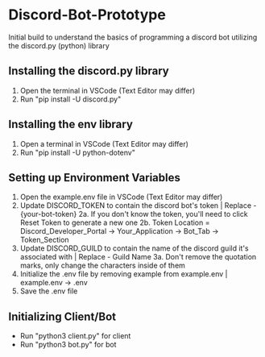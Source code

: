 # Discord-Bot-Prototype

Initial build to understand the basics of programming a discord bot utilizing the discord.py (python) library

## Installing the discord.py library

1. Open the terminal in VSCode (Text Editor may differ)
2. Run "pip install -U discord.py"

## Installing the env library

1. Open a terminal in VSCode (Text Editor may differ)
2. Run "pip install -U python-dotenv"

## Setting up Environment Variables

1. Open the example.env file in VSCode (Text Editor may differ)
2. Update DISCORD_TOKEN to contain the discord bot's token | Replace - {your-bot-token}
   2a. If you don't know the token, you'll need to click Reset Token to generate a new one
   2b. Token Location = Discord_Developer_Portal -> Your_Application -> Bot_Tab -> Token_Section
3. Update DISCORD_GUILD to contain the name of the discord guild it's associated with | Replace - Guild Name
   3a. Don't remove the quotation marks, only change the characters inside of them
4. Initialize the .env file by removing example from example.env | example.env -> .env
5. Save the .env file

## Initializing Client/Bot

- Run "python3 client.py" for client
- Run "python3 bot.py" for bot
